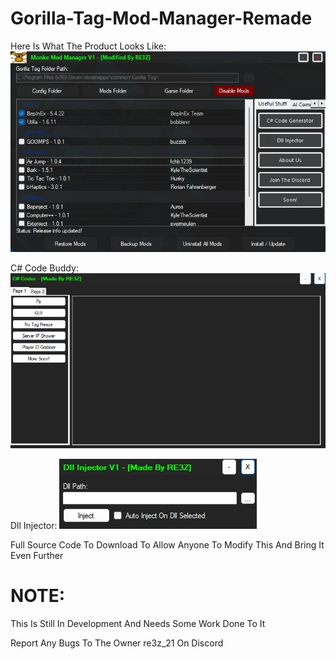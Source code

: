# Gorilla-Tag-Mod-Manager-Remade

Here Is What The Product Looks Like:
![alt text](https://github.com/Themanwalks/Gorilla-Tag-Mod-Manager-Remade/blob/main/Picture%20Of%20The%20Product.png)

C# Code Buddy:
![alt text](https://github.com/Themanwalks/Gorilla-Tag-Mod-Manager-Remade/blob/main/C%23%20Code%20Buddy.png)

Dll Injector:
![alt text](https://github.com/Themanwalks/Gorilla-Tag-Mod-Manager-Remade/blob/main/Dll%20Injector.png)

Full Source Code To Download To Allow Anyone To Modify This And Bring It Even Further

# NOTE:
This Is Still In Development And Needs Some Work Done To It

Report Any Bugs To The Owner re3z_21 On Discord
